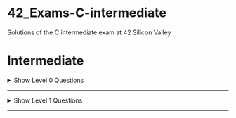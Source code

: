 # 42_Exams-C-intermediate

Solutions of the C intermediate exam at 42 Silicon Valley

# Intermediate

<details>
    <summary>Show Level 0 Questions</summary>

|Problems/Subjects                                              |Code                                                      |
|---------------------------------------------------------------|:--------------------------------------------------------:|
|[count_of_2](level00/count_of_2/subject.en.txt)                |[:book:](level00/count_of_2/count_of_2.c)                 |
|[equation](level00/equation/subject.en.txt)                    |[:book:](level00/equation/equation.c)                     |
|[find_pivot](level00/find_pivot/subject.en.txt)                |[:question:](level00/find_pivot/find_pivot.c)             |
|[is_anagram](level00/is_anagram/subject.en.txt)                |[:book:](level00/is_anagram/is_anagram.c)                 |

</details>

---

<details>
    <summary>Show Level 1 Questions</summary>

|Problems/Subjects                                              |Code                                                      |
|---------------------------------------------------------------|:--------------------------------------------------------:|
|[count_alpha](level01/count_alpha/subject.en.txt)              |[:question:](level01/count_alpha/count_alpha.c)           |
|[height_tree](level01/height_tree/subject.en.txt)              |[:question:](level01/height_tree/height_tree.c)           |
|[queue](level01/queue/subject.en.txt)                          |[:question:](level01/queue/queue.c)                       |
|[stack](level01/stack/subject.en.txt)                          |[:book:](level01/stack/stack.c)                           |


</details>

---

